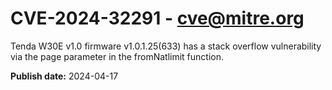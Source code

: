 # CVE-2024-32291 - cve@mitre.org

Tenda W30E v1.0 firmware v1.0.1.25(633) has a stack overflow vulnerability via the page parameter in the fromNatlimit function.

**Publish date:** 2024-04-17
